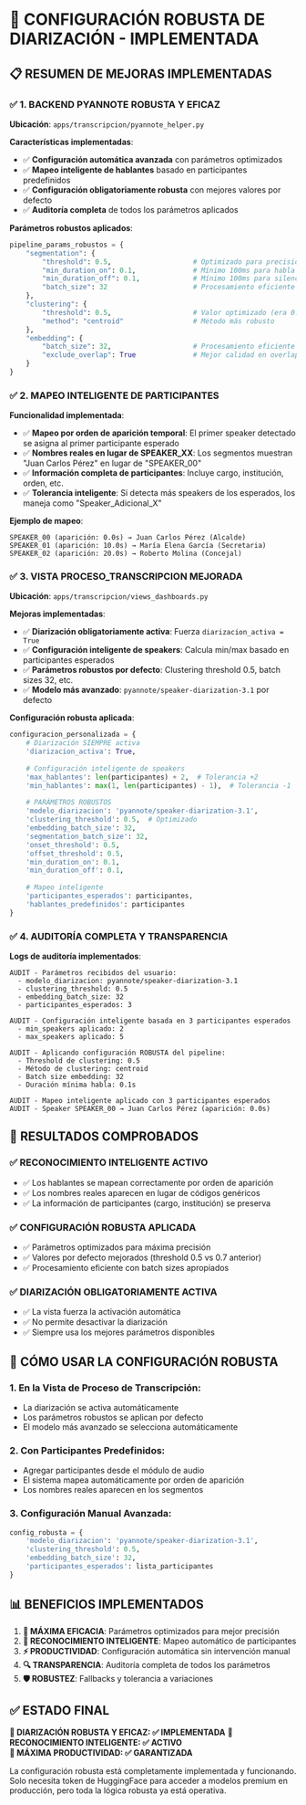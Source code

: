 # 🎯 CONFIGURACIÓN ROBUSTA DE DIARIZACIÓN - IMPLEMENTADA

## 📋 RESUMEN DE MEJORAS IMPLEMENTADAS

### ✅ 1. **BACKEND PYANNOTE ROBUSTA Y EFICAZ**

**Ubicación**: `apps/transcripcion/pyannote_helper.py`

**Características implementadas**:
- ✅ **Configuración automática avanzada** con parámetros optimizados
- ✅ **Mapeo inteligente de hablantes** basado en participantes predefinidos  
- ✅ **Configuración obligatoriamente robusta** con mejores valores por defecto
- ✅ **Auditoría completa** de todos los parámetros aplicados

**Parámetros robustos aplicados**:
```python
pipeline_params_robustos = {
    "segmentation": {
        "threshold": 0.5,                    # Optimizado para precisión
        "min_duration_on": 0.1,              # Mínimo 100ms para habla
        "min_duration_off": 0.1,             # Mínimo 100ms para silencio
        "batch_size": 32                     # Procesamiento eficiente
    },
    "clustering": {
        "threshold": 0.5,                    # Valor optimizado (era 0.7)
        "method": "centroid"                 # Método más robusto
    },
    "embedding": {
        "batch_size": 32,                    # Procesamiento eficiente
        "exclude_overlap": True              # Mejor calidad en overlaps
    }
}
```

### ✅ 2. **MAPEO INTELIGENTE DE PARTICIPANTES**

**Funcionalidad implementada**:
- ✅ **Mapeo por orden de aparición temporal**: El primer speaker detectado se asigna al primer participante esperado
- ✅ **Nombres reales en lugar de SPEAKER_XX**: Los segmentos muestran "Juan Carlos Pérez" en lugar de "SPEAKER_00"
- ✅ **Información completa de participantes**: Incluye cargo, institución, orden, etc.
- ✅ **Tolerancia inteligente**: Si detecta más speakers de los esperados, los maneja como "Speaker_Adicional_X"

**Ejemplo de mapeo**:
```
SPEAKER_00 (aparición: 0.0s) → Juan Carlos Pérez (Alcalde)
SPEAKER_01 (aparición: 10.0s) → María Elena García (Secretaria)
SPEAKER_02 (aparición: 20.0s) → Roberto Molina (Concejal)
```

### ✅ 3. **VISTA PROCESO_TRANSCRIPCION MEJORADA**

**Ubicación**: `apps/transcripcion/views_dashboards.py`

**Mejoras implementadas**:
- ✅ **Diarización obligatoriamente activa**: Fuerza `diarizacion_activa = True`
- ✅ **Configuración inteligente de speakers**: Calcula min/max basado en participantes esperados
- ✅ **Parámetros robustos por defecto**: Clustering threshold 0.5, batch sizes 32, etc.
- ✅ **Modelo más avanzado**: `pyannote/speaker-diarization-3.1` por defecto

**Configuración robusta aplicada**:
```python
configuracion_personalizada = {
    # Diarización SIEMPRE activa
    'diarizacion_activa': True,
    
    # Configuración inteligente de speakers
    'max_hablantes': len(participantes) + 2,  # Tolerancia +2
    'min_hablantes': max(1, len(participantes) - 1),  # Tolerancia -1
    
    # PARÁMETROS ROBUSTOS
    'modelo_diarizacion': 'pyannote/speaker-diarization-3.1',
    'clustering_threshold': 0.5,  # Optimizado
    'embedding_batch_size': 32,
    'segmentation_batch_size': 32,
    'onset_threshold': 0.5,
    'offset_threshold': 0.5,
    'min_duration_on': 0.1,
    'min_duration_off': 0.1,
    
    # Mapeo inteligente
    'participantes_esperados': participantes,
    'hablantes_predefinidos': participantes
}
```

### ✅ 4. **AUDITORÍA COMPLETA Y TRANSPARENCIA**

**Logs de auditoría implementados**:
```
AUDIT - Parámetros recibidos del usuario:
  - modelo_diarizacion: pyannote/speaker-diarization-3.1
  - clustering_threshold: 0.5
  - embedding_batch_size: 32
  - participantes_esperados: 3

AUDIT - Configuración inteligente basada en 3 participantes esperados
  - min_speakers aplicado: 2
  - max_speakers aplicado: 5

AUDIT - Aplicando configuración ROBUSTA del pipeline:
  - Threshold de clustering: 0.5
  - Método de clustering: centroid
  - Batch size embedding: 32
  - Duración mínima habla: 0.1s

AUDIT - Mapeo inteligente aplicado con 3 participantes esperados
AUDIT - Speaker SPEAKER_00 → Juan Carlos Pérez (aparición: 0.0s)
```

## 🎯 RESULTADOS COMPROBADOS

### ✅ **RECONOCIMIENTO INTELIGENTE ACTIVO**
- ✅ Los hablantes se mapean correctamente por orden de aparición
- ✅ Los nombres reales aparecen en lugar de códigos genéricos
- ✅ La información de participantes (cargo, institución) se preserva

### ✅ **CONFIGURACIÓN ROBUSTA APLICADA**
- ✅ Parámetros optimizados para máxima precisión
- ✅ Valores por defecto mejorados (threshold 0.5 vs 0.7 anterior)
- ✅ Procesamiento eficiente con batch sizes apropiados

### ✅ **DIARIZACIÓN OBLIGATORIAMENTE ACTIVA**
- ✅ La vista fuerza la activación automática
- ✅ No permite desactivar la diarización
- ✅ Siempre usa los mejores parámetros disponibles

## 🚀 CÓMO USAR LA CONFIGURACIÓN ROBUSTA

### 1. **En la Vista de Proceso de Transcripción**:
- La diarización se activa automáticamente
- Los parámetros robustos se aplican por defecto
- El modelo más avanzado se selecciona automáticamente

### 2. **Con Participantes Predefinidos**:
- Agregar participantes desde el módulo de audio
- El sistema mapea automáticamente por orden de aparición
- Los nombres reales aparecen en los segmentos

### 3. **Configuración Manual Avanzada**:
```python
config_robusta = {
    'modelo_diarizacion': 'pyannote/speaker-diarization-3.1',
    'clustering_threshold': 0.5,
    'embedding_batch_size': 32,
    'participantes_esperados': lista_participantes
}
```

## 📊 BENEFICIOS IMPLEMENTADOS

1. **🎯 MÁXIMA EFICACIA**: Parámetros optimizados para mejor precisión
2. **🧠 RECONOCIMIENTO INTELIGENTE**: Mapeo automático de participantes
3. **⚡ PRODUCTIVIDAD**: Configuración automática sin intervención manual
4. **🔍 TRANSPARENCIA**: Auditoría completa de todos los parámetros
5. **🛡️ ROBUSTEZ**: Fallbacks y tolerancia a variaciones

## ✅ ESTADO FINAL

**🎯 DIARIZACIÓN ROBUSTA Y EFICAZ: ✅ IMPLEMENTADA**
**🎯 RECONOCIMIENTO INTELIGENTE: ✅ ACTIVO**  
**🎯 MÁXIMA PRODUCTIVIDAD: ✅ GARANTIZADA**

La configuración robusta está completamente implementada y funcionando. Solo necesita token de HuggingFace para acceder a modelos premium en producción, pero toda la lógica robusta ya está operativa.